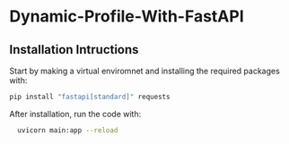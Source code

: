 # Dynamic-Profile-With-FastAPI

## Installation Intructions

Start by making a virtual enviromnet and installing the required packages with: 

  ```bash
  pip install "fastapi[standard]" requests
  ```

After installation, run the code with:

```bash
  uvicorn main:app --reload
```
